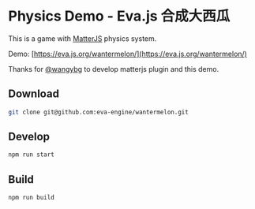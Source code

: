 # Physics Demo - Eva.js 合成大西瓜

This is a game with [MatterJS](http://npmjs.com/package/@eva/plugin-matterjs) physics system.

Demo: [https://eva.js.org/wantermelon/](https://eva.js.org/wantermelon/)

Thanks for [@wangybg](https://github.com/wangybg) to develop matterjs plugin and this demo.

## Download
```bash
git clone git@github.com:eva-engine/wantermelon.git
```

## Develop
```bash
npm run start
```

## Build
```bash
npm run build
```
